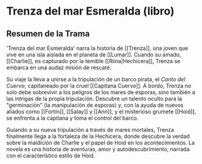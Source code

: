 # Trenza del mar Esmeralda (libro)

## Resumen de la Trama
'Trenza del mar Esmeralda' narra la historia de [[Trenza]], una joven que vive en una isla aislada en el planeta de [[Lumar]]. Cuando su amado, [[Charlie]], es capturado por la temible [[Riina|Hechicera]], Trenza se embarca en una audaz misión de rescate.

Su viaje la lleva a unirse a la tripulación de un barco pirata, el *Canto del Cuervo*, capitaneado por la cruel [[Capitana Cuervo]]. A bordo, Trenza no solo debe sobrevivir a los peligros de los mares de esporas, sino también a las intrigas de la propia tripulación. Descubre un talento oculto para la "germinación" (la manipulación de esporas) y, con la ayuda de nuevos aliados como [[Fortín]], [[Salay]] y [[Ann]], y el misterioso grumete [[Hoid]], se enfrenta a la capitana y toma el control del barco.

Guiando a su nueva tripulación a través de mares mortales, Trenza finalmente llega a la fortaleza de la Hechicera, donde descubre la verdad sobre la maldición de Charlie y el papel de Hoid en los acontecimientos. La novela es una historia de aventuras, amor y autodescubrimiento, narrada con el característico estilo de Hoid.
